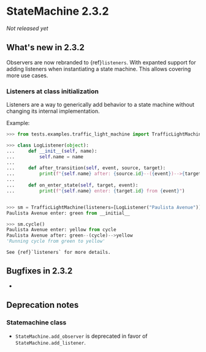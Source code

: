 # StateMachine 2.3.2

*Not released yet*

## What's new in 2.3.2

Observers are now rebranded to {ref}`listeners`. With expanted support for adding listeners when
instantiating a state machine. This allows covering more use cases.

### Listeners at class initialization

Listeners are a way to generically add behavior to a state machine without changing its internal implementation.

Example:

```py
>>> from tests.examples.traffic_light_machine import TrafficLightMachine

>>> class LogListener(object):
...     def __init__(self, name):
...         self.name = name
...
...     def after_transition(self, event, source, target):
...         print(f"{self.name} after: {source.id}--({event})-->{target.id}")
...
...     def on_enter_state(self, target, event):
...         print(f"{self.name} enter: {target.id} from {event}")


>>> sm = TrafficLightMachine(listeners=[LogListener("Paulista Avenue")])
Paulista Avenue enter: green from __initial__

>>> sm.cycle()
Paulista Avenue enter: yellow from cycle
Paulista Avenue after: green--(cycle)-->yellow
'Running cycle from green to yellow'

```

```{seealso}
See {ref}`listeners` for more details.
```

## Bugfixes in 2.3.2

-

## Deprecation notes

### Statemachine class

- `StateMachine.add_observer` is deprecated in favor of `StateMachine.add_listener`.

